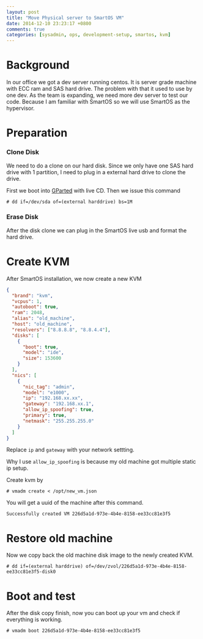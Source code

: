 ```yaml
---
layout: post
title: "Move Physical server to SmartOS VM"
date: 2014-12-10 23:23:17 +0800
comments: true
categories: [sysadmin, ops, development-setup, smartos, kvm]
---
```


# Background
In our office we got a dev server running centos. It is server grade machine with ECC ram and SAS hard drive. The problem with that it used to use by one dev. As the team is expanding, we need more dev server to test our code. Because I am familiar with SmartOS so we will use SmartOS as the hypervisor.


# Preparation

### Clone Disk
We need to do a clone on our hard disk. Since we only have one SAS hard drive with 1 partition, I need to plug in a external hard drive to clone the drive.

First we boot into [GParted](http://gparted.org/) with live CD.
Then we issue this command



    # dd if=/dev/sda of=(external harddrive) bs=1M



### Erase Disk

After the disk clone we can plug in the SmartOS live usb and format the hard drive.

# Create KVM

After SmartOS installation, we now create a new KVM

```json /opt/new_vm.json
{
  "brand": "kvm",
  "vcpus": 1,
  "autoboot": true,
  "ram": 2048,
  "alias": "old_machine",
  "host": "old_machine",
  "resolvers": ["8.8.8.8", "8.8.4.4"],
  "disks": [
    {
      "boot": true,
      "model": "ide",
      "size": 153600
    }
  ],
  "nics": [
    {
      "nic_tag": "admin",
      "model": "e1000",
      "ip": "192.168.xx.xx",
      "gateway": "192.168.xx.1",
      "allow_ip_spoofing": true,
      "primary": true,
      "netmask": "255.255.255.0"
    }
  ]
}
```

Replace `ip` and `gateway` with your network settting.

Why I use `allow_ip_spoofing` is because my old machine got multiple static ip setup.

Create kvm by


    # vmadm create < /opt/new_vm.json


You will get a uuid of the machine after this command.


    Successfully created VM 226d5a1d-973e-4b4e-8158-ee33cc81e3f5


# Restore old machine

Now we copy back the old machine disk image to the newly created KVM.


    # dd if=(external harddrive) of=/dev/zvol/226d5a1d-973e-4b4e-8158-ee33cc81e3f5-disk0


# Boot and test

After the disk copy finish, now you can boot up your vm and check if everything is working.


    # vmadm boot 226d5a1d-973e-4b4e-8158-ee33cc81e3f5



